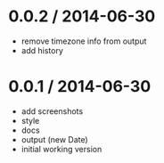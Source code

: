 
0.0.2 / 2014-06-30 
==================

 * remove timezone info from output
 * add history

0.0.1 / 2014-06-30 
==================

 * add screenshots
 * style
 * docs
 * output (new Date)
 * initial working version
